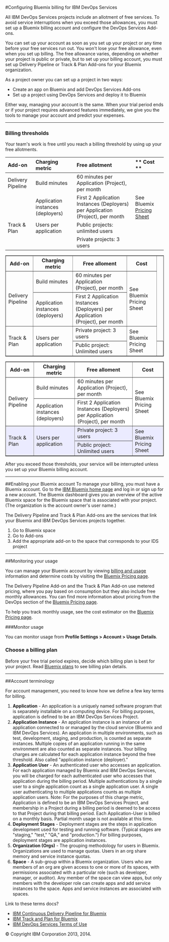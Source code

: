 #Configuring Bluemix billing for IBM DevOps Services

All IBM DevOps Services projects include an allotment of free services. To avoid service interruptions when you exceed those allowances, you must set up a Bluemix billing account and configure the DevOps Services Add-ons. 

You can set up your account as soon as you set up your project or any time before your free services run out. You won't lose your free allowance, even when you set up billing. The free allowance varies, depending on whether your project is public or private, but to set up your billing account, you must set up Delivery Pipeline or Track & Plan Add-ons for your Bluemix organization.

As a project owner you can set up a project in two ways:
* Create an app on Bluemix and add DevOps Services Add-ons
* Set up a project using DevOps Services and deploy it to Bluemix

Either way, managing your account is the same. When your trial period ends or if your project requires advanced features immediately, we give you the tools to manage your account and predict your expenses.

---

### Billing thresholds

Your team's work is free until you reach a billing threshold by using up your free allotments. 

|   **Add-on**      |  **Charging metric**               | **Free allotment**                            | ** Cost **                                  |
|:----------------  |:----------------                   |:-------------------                           |:-------------------                   | 
| Delivery Pipeline | Build minutes                      | 60 minutes per Application (Project), per month      |              |
|                   | Application instances (deployers)  | First 2 Application Instances (Deployers) per Application (Project), per month | See Bluemix [Pricing Sheet](https://ace.ng.bluemix.net/#/pricing/)|
|Track & Plan       | Users per application              |Public projects: unlimited users| |
|                   |                                    |Private projects: 3 users       | |

<table border="1" width="100%" summary="">
<TH>Add-on</TH>  <TH>Charging metric</TH>  <TH>Free alloment</TH> <TH>Cost</TH>
<tr>
<td rowspan="2">Delivery Pipeline </td>
<td>Build minutes</td>
<td>60 minutes per Application (Project), per month</td>
<td rowspan="2">See Bluemix Pricing Sheet</td>
</tr>

<td>Application instances (deployers)</td>
<td>First 2 Application Instances (Deployers) per Application (Project), per month </td>
</tr>

<td rowspan="2">Track & Plan</td>
<td rowspan="2">Users per application</td>
<td>Private project: 3 users</td>
<td rowspan="2">See Bluemix Pricing Sheet</td>
</tr>

<tr>
<td>Public project: Unlimited users</td>
<td>&nbsp;</td>

</tr>
</table>


<table border="1" summary="" width="100%">
	<tbody>
		<tr>
			<th>Add-on</th>
			<th>Charging metric</th>
			<th>Free alloment</th>
			<th>Cost</th>
		</tr>
		<tr style="background-color: #FFFFFF">
			<td rowspan="2">Delivery Pipeline</td>
			<td >Build minutes</td>
			<td>60 minutes per Application (Project), per month</td>
			<td rowspan="2">See Bluemix Pricing Sheet</td>
		</tr>
		<tr style="background-color: #FFFFFF">
			<td>Application instances (deployers)</td>
			<td>First 2 Application Instances (Deployers) per Application (Project), per month</td>
		</tr>
		<tr style="background-color: #EBEBFF">
			<td rowspan="2">Track &amp; Plan</td>
			<td rowspan="2">Users per application</td>
			<td>Private project: 3 users</td>
			<td rowspan="2">See Bluemix Pricing Sheet</td>
		</tr>
		<tr style="background-color: #EBEBFF">
			<td>Public project: Unlimited users</td>
		</tr>
	</tbody>
</table> 



After you exceed those thresholds, your service will be interrupted unless you set up your Bluemix billing account.

---
##Enabling your Bluemix account
To manage your billing, you must have a Bluemix account. Go to the [IBM Bluemix home page](https://bluemix.net/) and log in or sign up for a new account. The Bluemix dashboard gives you an overview of the active Bluemix space for the Bluemix space that is associated with your project. (The organization is the account owner's user name.)

The Delivery Pipeline and Track & Plan Add-ons are the services that link your Bluemix and IBM DevOps Services projects together.

1. Go to Bluemix space
2. Go to Add-ons
3. Add the appropriate add-on to the space that corresponds to your IDS project

---
##Monitoring your usage

You can manage your Bluemix account by viewing [billing and usage](https://www.ng.bluemix.net/docs/#acctmgmt/index-gentopic1.html#bil_usage) information and determine costs by visiting the [Bluemix Pricing page](https://bluemix.net/#/pricing).

The Delivery Pipeline Add-on and the Track & Plan Add-on
use metered pricing, where you pay based on consumption but they also include free
monthly allowances. You can find more information about pricing from the DevOps section of the 
[Bluemix Pricing page](https://bluemix.net/#/pricing).

To help you track monthly usage, see the cost estimator on the [Bluemix Pricing page](https://bluemix.net/#/pricing).

###Monitor usage 

You can monitor usage from **Profile Settings > Account > Usage Details**.


### Choose a billing plan

Before your free trial period expires, decide which billing plan 
is best for your project. Read [Bluemix plans](https://www.ng.bluemix.net/docs/#acctmgmt/billing.html#bil_plan)
to see billing plan details.


---
##Account terminology

For account management, you need to know how we define a few key terms for billing. 
1. **Application** - An application is a uniquely named software program that is separately installable on 
a computing device. For billing purposes, application is defined to be an IBM DevOps Services 
Project.
2. **Application Instance** - An application instance is an instance of an application connected to or managed 
by the cloud service (Bluemix and IBM DevOps Services). An application in multiple environments, such as test, development, staging, and 
production, is counted as separate instances. Multiple copies of an application running in the same 
environment are also counted as separate instances. Your billing charges are calculated for each application instance beyond the free threshold. Also called "application instance (deployer)." 
3. **Application User** -  An authenticated user who accesses an application. For each application managed by Bluemix and IBM DevOps Services, you will be charged for each 
authenticated user who accesses that application during the billing period. Multiple authentications by a 
single user to a single application count as a single application user. A single user authenticating to 
multiple applications counts as multiple application users. 
Note: For the purposes of this charge metric, Application is defined to be an IBM DevOps Services 
Project, and membership in a Project during a billing period is deemed to be access to that Project during 
that billing period. Each Application-User is billed on a monthly basis. Partial month usage is not available at this time. 
4. **Deployment Stages** - Deployment stages are the steps in application development used for testing and running software. (Typical stages are "staging," "test," "QA," and "production.") For billing purposes, deployment stages are application instances.
5. **Organization (Orgs)** - The grouping methodology for users in Bluemix. Organizations are used to manage quotas. Users in an org share memory and service instance quotas. 
6. **Space** - A sub-group within a Bluemix organization. Users who are members of an org are given access to one or more of its spaces, with permissions associated with a particular role (such as developer, manager, or auditor). Any member of the space can view apps, but only members with the developer role can create apps and add service instances to the space. Apps and service instances are associated with spaces. 

Link to these terms docs? 
* [IBM Continuous Delivery Pipeline for Bluemix](http://www.ibm.com/software/sla/sladb.nsf/pdf/6616-01/$file/i126-6616-01_06-2014_en_US.pdf)
* [IBM Track and Plan for Bluemix](http://www.ibm.com/software/sla/sladb.nsf/pdf/6615-01/$file/i126-6615-01_06-2014_en_US.pdf)
* [IBM DevOps Services Terms of Use](https://hub.jazz.net/terms)



&copy; Copyright IBM Corporation 2013, 2014.
